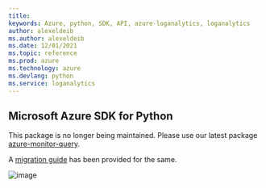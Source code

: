 ```yaml
---
title: 
keywords: Azure, python, SDK, API, azure-loganalytics, loganalytics
author: alexeldeib
ms.author: alexeldeib
ms.date: 12/01/2021
ms.topic: reference
ms.prod: azure
ms.technology: azure
ms.devlang: python
ms.service: loganalytics
---
```


## Microsoft Azure SDK for Python

This package is no longer being maintained. Please use our latest package [azure-monitor-query](https://pypi.org/project/azure-monitor-query/).

A [migration guide](https://github.com/Azure/azure-sdk-for-python/blob/main/sdk/monitor/azure-monitor-query/migration_guide.md) has been provided for the same.

![image](https://azure-sdk-impressions.azurewebsites.net/api/impressions/azure-sdk-for-python%2Fazure-loganalytics%2FREADME.png)

